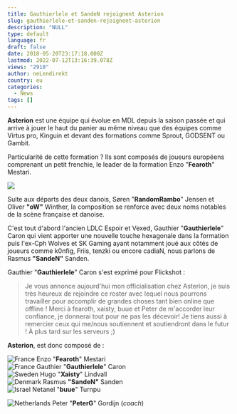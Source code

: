 ```yaml
---
title: Gauthierlele et SandeN rejoignent Asterion
slug: gauthierlele-et-sanden-rejoignent-asterion
description: "NULL"
type: default
language: fr
draft: false
date: 2018-05-20T23:17:18.000Z
lastmod: 2022-07-12T13:16:39.078Z
views: "2918"
author: neLendirekt
country: eu
categories:
  - News
tags: []
---
```

**Asterion** est une équipe qui évolue en MDL depuis la saison passée et qui arrive à jouer le haut du panier au même niveau que des équipes comme Virtus pro, Kinguin et devant des formations comme Sprout, GODSENT ou Gambit. 

Particularité de cette formation ? Ils sont composés de joueurs européens comprenant un petit frenchie, le leader de la formation Enzo "**Fearoth**" Mestari.

![](//picture/5a358e6da8d81/pic.jpg)

Suite aux départs des deux danois, Søren "**RandomRambo**" Jensen et Oliver **"oW"** Winther, la composition se renforce avec deux noms notables de la scène française et danoise. 

C'est tout d'abord l'ancien LDLC Espoir et Vexed, Gauthier "**Gauthierlele**" Caron qui vient apporter une nouvelle touche hexagonale dans la formation puis l'ex-Cph Wolves et SK Gaming ayant notamment joué aux côtés de joueurs comme k0nfig, Friis, tenzki ou encore cadiaN, nous parlons de Rasmus **"SandeN"** Sanden.

Gauthier "**Gauthierlele**" Caron s'est exprimé pour Flickshot :

> Je vous annonce aujourd'hui mon officialisation chez Asterion, je suis très heureux de rejoindre ce roster avec lequel nous pourrons travailler pour accomplir de grandes choses tant bien online que offline ! Merci à fearoth, xaisty, buue et Peter de m'accorder leur confiance, je donnerai tout pour ne pas les décevoir! Je tiens aussi à remercier ceux qui me/nous soutiennent et soutiendront dans le futur ! À plus tard sur les serveurs ;)

**Asterion**, est donc composé de :

![France](/images/countries/fr.svg)⁠ ⁠Enzo "**Fearoth**" Mestari  
![France](/images/countries/fr.svg)⁠ Gauthier "**Gauthierlele**" Caron  
![Sweden](/images/countries/se.svg)⁠ Hugo "**Xaisty**" Lindvall  
![Denmark](/images/countries/dk.svg)⁠ Rasmus **"SandeN"** Sanden  
![Israel](/images/countries/il.svg)⁠ Netanel "**buue**" Turnpu

![Netherlands](/images/countries/nl.svg)⁠ Peter "**PeterG**" Gordijn (_coach_)

